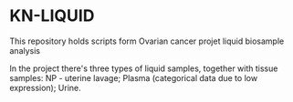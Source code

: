 # KN-LIQUID
This repository holds scripts form Ovarian cancer projet liquid biosample analysis

In the project there's three types of liquid samples, together with tissue samples:
NP - uterine lavage;
Plasma (categorical data due to low expression);
Urine.




